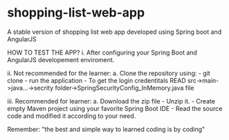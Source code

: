 # shopping-list-web-app
A stable version of shopping list web app developed using Spring boot and AngularJS


HOW TO TEST THE APP?
i. After configuring your Spring Boot and AngularJS developement enviroment.

ii. Not recommended for the learner:
   a. Clone the repository using:
      - git clone <repository name aka URL>
      - run the application
      - To get the login credentitals READ
        src->main->java...->secrity folder->SpringSecurityConfig_InMemory.java file
   
iii. Recommended for learner:
  a. Download the zip file
    - Unzip it.
    - Create empty Maven project using your favorite Spring Boot IDE
    - Read the source code and modified it according to your need.

Remember: "the best and simple way to learned coding is by coding"
